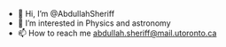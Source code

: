 - 👋 Hi, I’m @AbdullahSheriff
- 👀 I’m interested in Physics and astronomy
- 📫 How to reach me abdullah.sheriff@mail.utoronto.ca

<!---
AbdullahSheriff/AbdullahSheriff is a ✨ special ✨ repository because its `README.md` (this file) appears on your GitHub profile.
You can click the Preview link to take a look at your changes.
--->
